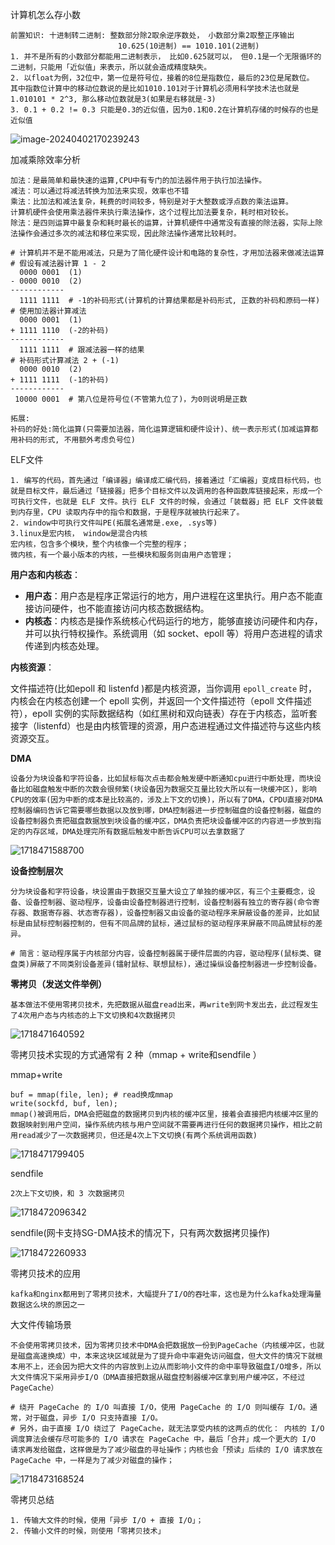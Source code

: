 计算机怎么存小数

```shell
前置知识: 十进制转二进制: 整数部分除2取余逆序数处， 小数部分乘2取整正序输出
						10.625(10进制) == 1010.101(2进制)
1. 并不是所有的小数部分都能用二进制表示， 比如0.625就可以， 但0.1是一个无限循环的二进制，只能用「近似值」来表示，所以就会造成精度缺失。
2. 以float为例，32位中，第一位是符号位，接着的8位是指数位，最后的23位是尾数位。
其中指数位计算中的移动位数说的是比如1010.101对于计算机必须用科学技术法也就是1.010101 * 2^3, 那么移动位数就是3(如果是右移就是-3)
3. 0.1 + 0.2 != 0.3 只能是0.3的近似值，因为0.1和0.2在计算机存储的时候存的也是近似值
```

![image-20240402170239243](E:/study_own/pic/image-20240402170239243.png)

加减乘除效率分析

```shell
加法：是最简单和最快速的运算,CPU中有专门的加法器件用于执行加法操作。
减法：可以通过将减法转换为加法来实现，效率也不错
乘法：比加法和减法复杂，耗费的时间较多，特别是对于大整数或浮点数的乘法运算。
计算机硬件会使用乘法器件来执行乘法操作，这个过程比加法要复杂，耗时相对较长。
除法：是四则运算中最复杂和耗时最长的运算，计算机硬件中通常没有直接的除法器，实际上除法操作会通过多次的减法和移位来实现，因此除法操作通常比较耗时。

# 计算机并不是不能用减法，只是为了简化硬件设计和电路的复杂性，才用加法器来做减法运算
# 假设有减法器计算 1 - 2
  0000 0001  (1)
- 0000 0010  (2)
------------
  1111 1111  # -1的补码形式(计算机的计算结果都是补码形式, 正数的补码和原码一样)
# 使用加法器计算减法
  0000 0001  (1)
+ 1111 1110  (-2的补码)
------------
  1111 1111  # 跟减法器一样的结果
# 补码形式计算减法 2 + (-1)
  0000 0010  (2)
+ 1111 1111  (-1的补码)
------------
 10000 0001	 # 第八位是符号位(不管第九位了)，为0则说明是正数
 
拓展:
补码的好处:简化运算(只需要加法器，简化运算逻辑和硬件设计)、统一表示形式(加减运算都用补码的形式, 不用额外考虑负号位)
```

ELF文件

~~~shell
1. 编写的代码，首先通过「编译器」编译成汇编代码，接着通过「汇编器」变成目标代码，也就是目标文件，最后通过「链接器」把多个目标文件以及调用的各种函数库链接起来，形成一个可执行文件，也就是 ELF 文件。执行 ELF 文件的时候，会通过「装载器」把 ELF 文件装载到内存里，CPU 读取内存中的指令和数据，于是程序就被执行起来了。
2. window中可执行文件叫PE(拓展名通常是.exe, .sys等)
3.linux是宏内核， window是混合内核
宏内核，包含多个模块，整个内核像一个完整的程序；
微内核，有一个最小版本的内核，一些模块和服务则由用户态管理；
~~~

**用户态和内核态**：

- **用户态**：用户态是程序正常运行的地方，用户进程在这里执行。用户态不能直接访问硬件，也不能直接访问内核态数据结构。
- **内核态**：内核态是操作系统核心代码运行的地方，能够直接访问硬件和内存，并可以执行特权操作。系统调用（如 socket、epoll 等）将用户态进程的请求传递到内核态处理。

**内核资源**：

文件描述符(比如epoll 和 listenfd )都是内核资源，当你调用 `epoll_create` 时，内核会在内核态创建一个 epoll 实例，并返回一个文件描述符（epoll 文件描述符），epoll 实例的实际数据结构（如红黑树和双向链表）存在于内核态，监听套接字（listenfd）也是由内核管理的资源，用户态进程通过文件描述符与这些内核资源交互。

**DMA**

~~~
设备分为块设备和字符设备，比如鼠标每次点击都会触发硬中断通知cpu进行中断处理，而块设备比如磁盘触发中断的次数会很频繁(块设备因为数据交互量比较大所以有一块缓冲区)，影响CPU的效率(因为中断的成本是比较高的，涉及上下文的切换)，所以有了DMA，CPDU直接对DMA控制器编码告诉它需要哪些数据以及放到哪，DMA控制器进一步控制磁盘的设备控制器，磁盘的设备控制器负责把磁盘数据放到块设备的缓冲区，DMA负责把块设备缓冲区的内容进一步放到指定的内存区域，DMA处理完所有数据后触发中断告诉CPU可以去拿数据了
~~~

![1718471588700](../../pic\1718471588700.png)

**设备控制层次**

~~~shell
分为块设备和字符设备，块设置由于数据交互量大设立了单独的缓冲区，有三个主要概念，设备、设备控制器、驱动程序，设备由设备控制器进行控制，设备控制器有独立的寄存器(命令寄存器、数据寄存器、状态寄存器)，设备控制器又由设备的驱动程序来屏蔽设备的差异，比如鼠标是由鼠标控制器控制的，但有不同品牌的鼠标，通过鼠标的驱动程序来屏蔽不同品牌鼠标的差异。

# 简言：驱动程序属于内核部分内容，设备控制器属于硬件层面的内容，驱动程序(鼠标类、键盘类)屏蔽了不同类别设备差异(镭射鼠标、联想鼠标)，通过操纵设备控制器进一步控制设备。
~~~

**零拷贝（发送文件举例）**         

~~~shell
基本做法不使用零拷贝技术，先把数据从磁盘read出来，再write到网卡发出去，此过程发生了4次用户态与内核态的上下文切换和4次数据拷贝
~~~

![1718471640592](../../pic\1718471640592.png)

零拷贝技术实现的方式通常有 2 种（mmap + write和sendfile ）        

mmap+write

~~~shell
buf = mmap(file, len); # read换成mmap
write(sockfd, buf, len);
mmap()被调用后，DMA会把磁盘的数据拷贝到内核的缓冲区里，接着会直接把内核缓冲区里的数据映射到用户空间，操作系统内核与用户空间就不需要再进行任何的数据拷贝操作，相比之前用read减少了一次数据拷贝，但还是4次上下文切换(有两个系统调用函数)
~~~

![1718471799405](../../pic\1718471799405.png)

sendfile

~~~shell
2次上下文切换，和 3 次数据拷贝
~~~

![1718472096342](../../pic\1718472096342.png)

sendfile(网卡支持SG-DMA技术的情况下，只有两次数据拷贝操作)  

![1718472260933](../../pic\1718472260933.png)

零拷贝技术的应用

~~~shell
kafka和nginx都用到了零拷贝技术，大幅提升了I/O的吞吐率，这也是为什么kafka处理海量数据这么块的原因之一
~~~

大文件传输场景

~~~shell
不会使用零拷贝技术，因为零拷贝技术中DMA会把数据放一份到PageCache（内核缓冲区，也就是磁盘高速换成）中，本来这块区域就是为了提升命中率避免访问磁盘，但大文件的情况下就根本用不上，还会因为把大文件的内容放到上边从而影响小文件的命中率导致磁盘I/O增多，所以大文件情况下采用异步I/O（DMA直接把数据从磁盘控制器缓冲区拿到用户缓冲区，不经过PageCache）

# 绕开 PageCache 的 I/O 叫直接 I/O，使用 PageCache 的 I/O 则叫缓存 I/O。通常，对于磁盘，异步 I/O 只支持直接 I/O。
# 另外，由于直接 I/O 绕过了 PageCache，就无法享受内核的这两点的优化： 内核的 I/O 调度算法会缓存尽可能多的 I/O 请求在 PageCache 中，最后「合并」成一个更大的 I/O 请求再发给磁盘，这样做是为了减少磁盘的寻址操作；内核也会「预读」后续的 I/O 请求放在 PageCache 中，一样是为了减少对磁盘的操作；
~~~

![1718473168524](../../pic\1718473168524.png)

零拷贝总结

~~~shell
1. 传输大文件的时候，使用「异步 I/O + 直接 I/O」；
2. 传输小文件的时候，则使用「零拷贝技术」
~~~

